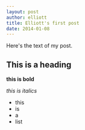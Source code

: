 ```yaml
---
layout: post
author: elliott
title: Elliott's first post
date: 2014-01-08
---
```


Here's the text of my post.

## This is a heading

**this is bold**

*this is italics*

* this
* is
* a
* list
